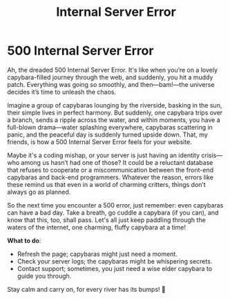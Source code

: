 ﻿---
category: 5xx
code: 500
cover: https://firebasestorage.googleapis.com/v0/b/capy-http.appspot.com/o/Capy-500-750x600.webp?alt=media
thumbnail: https://firebasestorage.googleapis.com/v0/b/capy-http.appspot.com/o/Capy-500-250x200.webp?alt=media
coverAlt: Internal Server Error
description: Internal Server Error
tags:
- 5xx
title: Internal Server Error
---

# 500 Internal Server Error

Ah, the dreaded 500 Internal Server Error. It's like when you’re on a lovely capybara-filled journey through the web, and suddenly, you hit a muddy patch. Everything was going so smoothly, and then—bam!—the universe decides it’s time to unleash the chaos.

Imagine a group of capybaras lounging by the riverside, basking in the sun, their simple lives in perfect harmony. But suddenly, one capybara trips over a branch, sends a ripple across the water, and within moments, you have a full-blown drama—water splashing everywhere, capybaras scattering in panic, and the peaceful day is suddenly turned upside down. That, my friends, is how a 500 Internal Server Error feels for your website.

Maybe it's a coding mishap, or your server is just having an identity crisis—who among us hasn’t had one of those? It could be a reluctant database that refuses to cooperate or a miscommunication between the front-end capybaras and back-end programmers. Whatever the reason, errors like these remind us that even in a world of charming critters, things don’t always go as planned.

So the next time you encounter a 500 error, just remember: even capybaras can have a bad day. Take a breath, go cuddle a capybara (if you can), and know that this, too, shall pass. Let's all just keep paddling through the waters of the internet, one charming, fluffy capybara at a time!

**What to do**: 
- Refresh the page; capybaras might just need a moment.
- Check your server logs; the capybaras might be whispering secrets.
- Contact support; sometimes, you just need a wise elder capybara to guide you through.

Stay calm and carry on, for every river has its bumps! 🐾